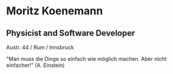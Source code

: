 Moritz Koenemann
===================

Physicist and Software Developer
-------------------

Austr. 44 / Rum / Innsbruck

"Man muss die Dinge so einfach wie möglich machen. Aber nicht einfacher!" 
(A. Einstein)
